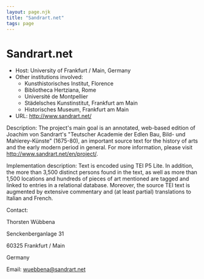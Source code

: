 ```yaml
---
layout: page.njk
title: "Sandrart.net"
tags: page
---
```

# Sandrart.net











* Host: University of Frankfurt / Main, Germany
* Other institutions involved:
	+ Kunsthistorisches Institut, Florence
	+ Bibliotheca Hertziana, Rome
	+ Université de Montpellier
	+ Städelsches Kunstinstitut, Frankfurt am Main
	+ Historisches Museum, Frankfurt am Main
* URL: <http://www.sandrart.net/>



Description: The project's main goal is an annotated, web-based
 edition of Joachim von Sandrart's "Teutscher Academie der Edlen Bau, Bild- und
 Mahlerey-Künste" (1675-80), an important source text for the history of arts and the
 early modern period in general. For more information, please visit <http://www.sandrart.net/en/project/>.



Implementation description: Text is encoded using TEI P5 Lite.
 In addition, the more than 3,500 distinct persons found in the text, as well as more
 than 1,500 locations and hundreds of pieces of art mentioned are tagged and linked
 to entries in a relational database. Moreover, the source TEI text is augmented by
 extensive commentary and (at least partial) translations to Italian and French.



Contact:
 



Thorsten Wübbena


Senckenberganlage 31 


60325 Frankfurt / Main


Germany


Email: [wuebbena@sandrart.net](mailto:wuebbena@sandrart.net)





